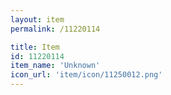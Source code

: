 ```yaml
---
layout: item
permalink: /11220114

title: Item
id: 11220114
item_name: 'Unknown'
icon_url: 'item/icon/11250012.png'
---
```

